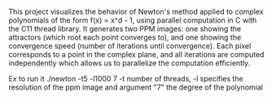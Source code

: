 This project visualizes the behavior of Newton's method applied to complex polynomials of the form f(x) = x^d - 1, using parallel computation in C with the C11 thread library. It generates two PPM images: one showing the attractors (which root each point converges to), and one showing the convergence speed (number of iterations until convergence). Each pixel corresponds to a point in the complex plane, and all iterations are computed independently which allows us to parallelize the computation efficiently.

Ex to run it ./newton -t5 -l1000 7
-t number of threads, -l specifies the resolution of the ppm image and argument "7" the degree of the polynomial 
